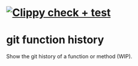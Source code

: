 
# [![Clippy check + test](https://github.com/mendelsshop/git_function_history/actions/workflows/cargo_clippy.yml/badge.svg)](https://github.com/mendelsshop/git_function_history/actions/workflows/cargo_clippy.yml)

# git function history

Show the git history of a function or method (WIP).
